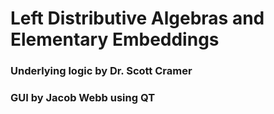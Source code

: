 # Left Distributive Algebras and Elementary Embeddings
### Underlying logic by Dr. Scott Cramer
### GUI by Jacob Webb using QT


